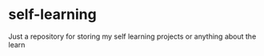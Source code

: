 # self-learning
Just a repository for storing my self learning projects or anything about the learn
